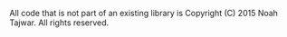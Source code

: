 All code that is not part of an existing library is Copyright (C) 2015 Noah Tajwar. All rights reserved.